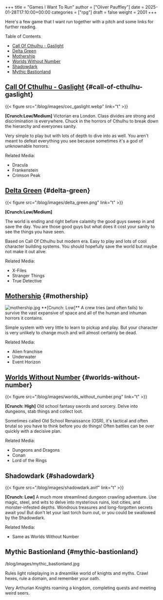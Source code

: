 +++
title = "Games I Want To Run"
author = ["Oliver Pauffley"]
date = 2025-01-28T17:10:00+00:00
categories = ["rpg"]
draft = false
weight = 2001
+++

Here's a few game that I want run together with a pitch and some links for further reading.

<div class="ox-hugo-toc toc">

<div class="heading">Table of Contents</div>

- [Call Of Cthulhu - Gaslight](#call-of-cthulhu-gaslight)
- [Delta Green](#delta-green)
- [Mothership](#mothership)
- [Worlds Without Number](#worlds-without-number)
- [Shadowdark](#shadowdark)
- [Mythic Bastionland](#mythic-bastionland)

</div>
<!--endtoc-->


## [Call Of Cthulhu - Gaslight](https://www.chaosium.com/cthulhu-by-gaslight-investigators-guide-hardcover/) {#call-of-cthulhu-gaslight}

{{< figure src="/blog/images/coc_gaslight.webp" link="t" >}}

**[Crunch:Low/Medium]**
Victorian era London. Class divides are strong and discrimination is everywhere. Chuck in the horrors of Cthulhu to break down the hierarchy and everyones sanity.

Very simple to play but with lots of depth to dive into as well. You aren't meant to defeat everything you see because sometimes it's a god of unknownable horrors.

Related Media:

-   Dracula
-   Frankenstein
-   Crimson Peak


## [Delta Green](https://shop.arcdream.com/products/delta-green-the-role-playing-game-hardback-slipcase-set?ref=delta-green.com) {#delta-green}

{{< figure src="/blog/images/delta_green.png" link="t" >}}

**[Crunch:Low/Medium]**

The world is ending and right before calamity the good guys sweep in and save the day. You are those good guys but what does it cost your sanity to see the things you have seen.

Based on Call Of Cthulhu but modern era. Easy to play and lots of cool character building systems. You should hopefully save the world but maybe not make it out alive.

Related Media:

-   X-Files
-   Stranger Things
-   True Detective


## [Mothership](https://www.tuesdayknightgames.com/pages/mothership-rpg) {#mothership}

<div link>

<img src="/blog/images/mothership.jpg" alt="mothership.jpg" link="t" />
**[Crunch: Low]**
A crew tries (and often fails) to survive the vast expansive of space and all of the human and inhuman horrors it contains.

</div>

Simple system with very little to learn to pickup and play. But your character is very unlikely to change much and will almost certainly be dead.

Related Media:

-   Alien franchise
-   Underwater
-   Event Horizon


## [Worlds Without Number](https://www.drivethrurpg.com/en/product/348809/worlds-without-number-free-edition) {#worlds-without-number}

{{< figure src="/blog/images/worlds_without_number.png" link="t" >}}

**[Crunch: High]**
Old school fantasy swords and sorcery. Delve into dungeons, stab things and collect loot.

Sometimes called Old School Renaissance (OSR), it's tactical and often brutal so you have to think before you do things! Often battles can be over quickly with a decisive plan.

Related Media:

-   Dungeons and Dragons
-   Conan
-   Lord of the Rings


## Shadowdark {#shadowdark}

{{< figure src="/blog/images/shadowdark.avif" link="t" >}}

**[Crunch: Low]**
A much more streamlined dungeon crawling adventure. Use magic, steel, and wits to delve into mysterious ruins, lost cities, and monster-infested depths. Wondrous treasures and long-forgotten secrets await you! But don't let your last torch burn out, or you could be swallowed by the Shadowdark.

Related Media:

-   Same as Worlds Without Number


## Mythic Bastionland {#mythic-bastionland}

<div link>

/blog/images/mythic_bastionland.jpg

</div>

Rules light roleplaying in a dreamlike world of knights and myths. Crawl hexes, rule a domain, and remember your oath.

Very Arthurian Knights roaming a kingdom, completing quests and meeting weird seers.
